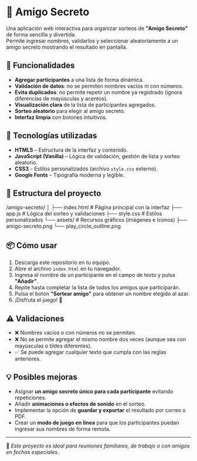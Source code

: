 # 🎁 Amigo Secreto

Una aplicación web interactiva para organizar sorteos de **"Amigo Secreto"** de forma sencilla y divertida.  
Permite ingresar nombres, validarlos y seleccionar aleatoriamente a un amigo secreto mostrando el resultado en pantalla.

## 🧠 Funcionalidades

- **Agregar participantes** a una lista de forma dinámica.
- **Validación de datos**: no se permiten nombres vacíos ni con números.
- **Evita duplicados**: no permite repetir un nombre ya registrado (ignora diferencias de mayúsculas y acentos).
- **Visualización clara** de la lista de participantes agregados.
- **Sorteo aleatorio** para elegir al amigo secreto.
- **Interfaz limpia** con botones intuitivos.

## 🚀 Tecnologías utilizadas

- **HTML5** – Estructura de la interfaz y contenido.
- **JavaScript (Vanilla)** – Lógica de validación, gestión de lista y sorteo aleatorio.
- **CSS3** – Estilos personalizados (archivo `style.css` externo).
- **Google Fonts** – Tipografía moderna y legible.

## 📂 Estructura del proyecto

/amigo-secreto/
│
├── index.html # Página principal con la interfaz
├── app.js # Lógica del sorteo y validaciones
├── style.css # Estilos personalizados
└── assets/ # Recursos gráficos (imágenes e íconos)
├── amigo-secreto.png
└── play_circle_outline.png


## 📦 Cómo usar

1. Descarga este repositorio en tu equipo.
2. Abre el archivo `index.html` en tu navegador.
3. Ingresa el nombre de un participante en el campo de texto y pulsa **"Añadir"**.
4. Repite hasta completar la lista de todos los amigos que participarán.
5. Pulsa el botón **"Sortear amigo"** para obtener un nombre elegido al azar.
6. ¡Disfruta el juego! 🎉

## ⚠️ Validaciones

- ❌ Nombres vacíos o con números no se permiten.  
- ❌ No se permite agregar el mismo nombre dos veces (aunque sea con mayúsculas o tildes diferentes).  
- ✅ Se puede agregar cualquier texto que cumpla con las reglas anteriores.

## 💡 Posibles mejoras

- Asignar **un amigo secreto único para cada participante** evitando repeticiones.
- Añadir **animaciones o efectos de sonido** en el sorteo.
- Implementar la opción de **guardar y exportar** el resultado por correo o PDF.
- Crear un **modo de juego en línea** para que los participantes puedan ingresar sus nombres de forma remota.

---

📌 *Este proyecto es ideal para reuniones familiares, de trabajo o con amigos en fechas especiales.*
